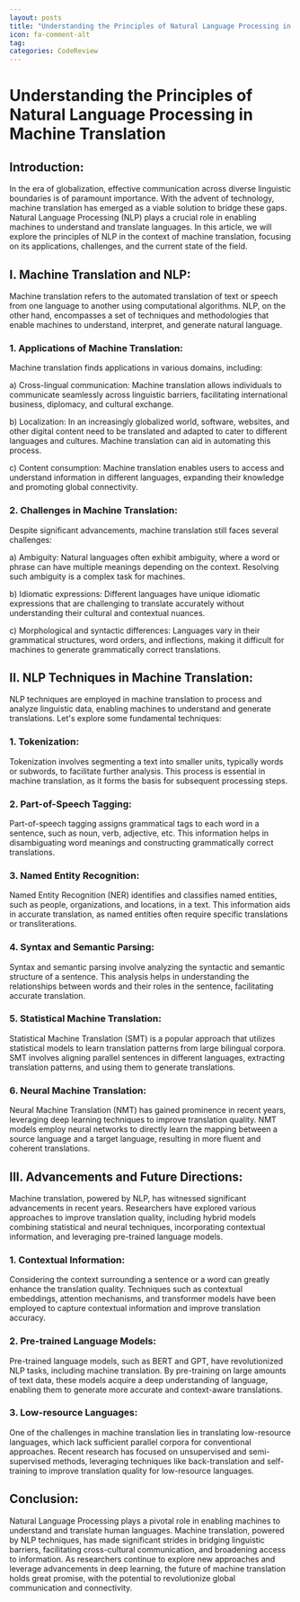 ```yaml
---
layout: posts
title: "Understanding the Principles of Natural Language Processing in Machine Translation"
icon: fa-comment-alt
tag:      
categories: CodeReview
---
```



# Understanding the Principles of Natural Language Processing in Machine Translation

## Introduction:

In the era of globalization, effective communication across diverse linguistic boundaries is of paramount importance. With the advent of technology, machine translation has emerged as a viable solution to bridge these gaps. Natural Language Processing (NLP) plays a crucial role in enabling machines to understand and translate languages. In this article, we will explore the principles of NLP in the context of machine translation, focusing on its applications, challenges, and the current state of the field.

## I. Machine Translation and NLP:

Machine translation refers to the automated translation of text or speech from one language to another using computational algorithms. NLP, on the other hand, encompasses a set of techniques and methodologies that enable machines to understand, interpret, and generate natural language.

### 1. Applications of Machine Translation:

Machine translation finds applications in various domains, including:

a) Cross-lingual communication: Machine translation allows individuals to communicate seamlessly across linguistic barriers, facilitating international business, diplomacy, and cultural exchange.

b) Localization: In an increasingly globalized world, software, websites, and other digital content need to be translated and adapted to cater to different languages and cultures. Machine translation can aid in automating this process.

c) Content consumption: Machine translation enables users to access and understand information in different languages, expanding their knowledge and promoting global connectivity.

### 2. Challenges in Machine Translation:

Despite significant advancements, machine translation still faces several challenges:

a) Ambiguity: Natural languages often exhibit ambiguity, where a word or phrase can have multiple meanings depending on the context. Resolving such ambiguity is a complex task for machines.

b) Idiomatic expressions: Different languages have unique idiomatic expressions that are challenging to translate accurately without understanding their cultural and contextual nuances.

c) Morphological and syntactic differences: Languages vary in their grammatical structures, word orders, and inflections, making it difficult for machines to generate grammatically correct translations.

## II. NLP Techniques in Machine Translation:

NLP techniques are employed in machine translation to process and analyze linguistic data, enabling machines to understand and generate translations. Let's explore some fundamental techniques:

### 1. Tokenization:

Tokenization involves segmenting a text into smaller units, typically words or subwords, to facilitate further analysis. This process is essential in machine translation, as it forms the basis for subsequent processing steps.

### 2. Part-of-Speech Tagging:

Part-of-speech tagging assigns grammatical tags to each word in a sentence, such as noun, verb, adjective, etc. This information helps in disambiguating word meanings and constructing grammatically correct translations.

### 3. Named Entity Recognition:

Named Entity Recognition (NER) identifies and classifies named entities, such as people, organizations, and locations, in a text. This information aids in accurate translation, as named entities often require specific translations or transliterations.

### 4. Syntax and Semantic Parsing:

Syntax and semantic parsing involve analyzing the syntactic and semantic structure of a sentence. This analysis helps in understanding the relationships between words and their roles in the sentence, facilitating accurate translation.

### 5. Statistical Machine Translation:

Statistical Machine Translation (SMT) is a popular approach that utilizes statistical models to learn translation patterns from large bilingual corpora. SMT involves aligning parallel sentences in different languages, extracting translation patterns, and using them to generate translations.

### 6. Neural Machine Translation:

Neural Machine Translation (NMT) has gained prominence in recent years, leveraging deep learning techniques to improve translation quality. NMT models employ neural networks to directly learn the mapping between a source language and a target language, resulting in more fluent and coherent translations.

## III. Advancements and Future Directions:

Machine translation, powered by NLP, has witnessed significant advancements in recent years. Researchers have explored various approaches to improve translation quality, including hybrid models combining statistical and neural techniques, incorporating contextual information, and leveraging pre-trained language models.

### 1. Contextual Information:

Considering the context surrounding a sentence or a word can greatly enhance the translation quality. Techniques such as contextual embeddings, attention mechanisms, and transformer models have been employed to capture contextual information and improve translation accuracy.

### 2. Pre-trained Language Models:

Pre-trained language models, such as BERT and GPT, have revolutionized NLP tasks, including machine translation. By pre-training on large amounts of text data, these models acquire a deep understanding of language, enabling them to generate more accurate and context-aware translations.

### 3. Low-resource Languages:

One of the challenges in machine translation lies in translating low-resource languages, which lack sufficient parallel corpora for conventional approaches. Recent research has focused on unsupervised and semi-supervised methods, leveraging techniques like back-translation and self-training to improve translation quality for low-resource languages.

## Conclusion:

Natural Language Processing plays a pivotal role in enabling machines to understand and translate human languages. Machine translation, powered by NLP techniques, has made significant strides in bridging linguistic barriers, facilitating cross-cultural communication, and broadening access to information. As researchers continue to explore new approaches and leverage advancements in deep learning, the future of machine translation holds great promise, with the potential to revolutionize global communication and connectivity.